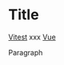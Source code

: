 # Title

<a class="remark-magic-link remark-magic-link-link remark-magic-link-with-image" href="https://github.com/vitest-dev/vitest" target="_blank"><span class="remark-magic-link-image" role="img" style="background-image: url(&#x27;https://github.com/vitest-dev.png&#x27;)"></span><span class="remark-magic-link-text">Vitest</span></a> xxx <a class="remark-magic-link remark-magic-link-link" href="https://github.com/vuejs/core" target="_blank"><span class="remark-magic-link-text">Vue</span></a>

Paragraph
